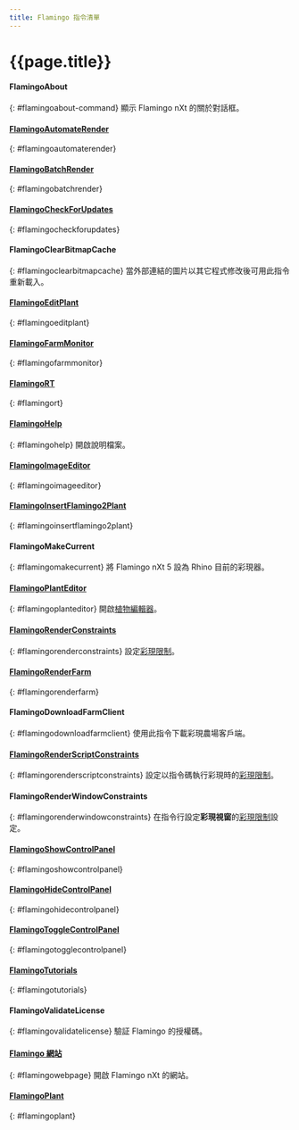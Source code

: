 ```yaml
---
title: Flamingo 指令清單
---
```



# {{page.title}}

#### FlamingoAbout
{: #flamingoabout-command}
顯示 Flamingo nXt 的關於對話框。

#### [FlamingoAutomateRender](automate-rendering.html#flamingoautomaterender)
{: #flamingoautomaterender}

#### [FlamingoBatchRender](automate-rendering.html#batch-render)
{: #flamingobatchrender}

#### [FlamingoCheckForUpdates](http://nxt.flamingo3d.com/)
{: #flamingocheckforupdates}

#### FlamingoClearBitmapCache
{: #flamingoclearbitmapcache}
當外部連結的圖片以其它程式修改後可用此指令重新載入。

#### [FlamingoEditPlant](plants.html)
{: #flamingoeditplant}

#### [FlamingoFarmMonitor](render-farm.html#monitor)
{: #flamingofarmmonitor}

#### [FlamingoRT](realtime.html)
{: #flamingort}

#### [FlamingoHelp](http://help.mcneel.com/tw/flamingo/5/help/)
{: #flamingohelp}
開啟說明檔案。

#### [FlamingoImageEditor](image-editor.html)
{: #flamingoimageeditor}

#### [FlamingoInsertFlamingo2Plant](plants.html)
{: #flamingoinsertflamingo2plant}

#### FlamingoMakeCurrent
{: #flamingomakecurrent}
將 Flamingo nXt 5 設為 Rhino 目前的彩現器。

#### [FlamingoPlantEditor](plants.html)
{: #flamingoplanteditor}
開啟[植物編輯器](plants.html)。

#### [FlamingoRenderConstraints](documentproperties-flamingo.html#render-constraints)
{: #flamingorenderconstraints}
設定[彩現限制](documentproperties-flamingo.html#render-constraints)。

#### [FlamingoRenderFarm](automate-rendering.html#render-farm)
{: #flamingorenderfarm}

#### FlamingoDownloadFarmClient
{: #flamingodownloadfarmclient}
使用此指令下載彩現農場客戶端。

#### [FlamingoRenderScriptConstraints](render-window.html#render-constraints)
{: #flamingorenderscriptconstraints}
設定以指令碼執行彩現時的[彩現限制](documentproperties-flamingo.html#render-constraints)。

#### FlamingoRenderWindowConstraints
{: #flamingorenderwindowconstraints}
在指令行設定**彩現視窗**的[彩現限制](documentproperties-flamingo.html#render-constraints)設定。

#### [FlamingoShowControlPanel](welcome.html#control-panel)
{: #flamingoshowcontrolpanel}

#### [FlamingoHideControlPanel](welcome.html#control-panel)
{: #flamingohidecontrolpanel}

#### [FlamingoToggleControlPanel](welcome.html#control-panel)
{: #flamingotogglecontrolpanel}

#### [FlamingoTutorials](http://nxt.flamingo3d.com/page/tutorials-and-documentation)
{: #flamingotutorials}

#### FlamingoValidateLicense
{: #flamingovalidatelicense}
驗証 Flamingo 的授權碼。

#### [Flamingo 網站](http://nxt.flamingo3d.com/)
{: #flamingowebpage}
開啟 Flamingo nXt 的網站。

#### [FlamingoPlant](plants.html)
{: #flamingoplant}
